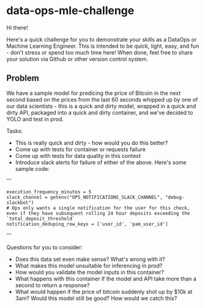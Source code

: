 # data-ops-mle-challenge

Hi there!

Here's a quick challenge for you to demonstrate your skills as a DataOps or Machine Learning Engineer. This is intended to be quick, light, easy, and fun - don't stress or spend too much time here! When done, feel free to share your solution via Github or other version control system.

## Problem

We have a sample model for predicing the price of Bitcoin in the next second based on the prices from the last 60 seconds whipped up by one of our data scientists - this is a quick and dirty model, wrapped in a quick and dirty API, packaged into a quick and dirty container, and we've decided to YOLO and test in prod.

Tasks:
* This is really quick and dirty - how would you do this better?
* Come up with tests for container or requests failure
* Come up with tests for data quality in this context
* Introduce slack alerts for failure of either of the above. Here's some sample code:

'''

    execution_frequency_minutes = 5
    slack_channel = getenv("OPS_NOTIFICATIONS_SLACK_CHANNEL", "debug-slackbot")
    # Ops only wants a single notification for the user for this check, even if they have subsequent rolling 24 hour deposits exceeding the `total_deposit_threshold`
    notification_deduping_row_keys = ['user_id', 'pam_user_id']

'''

Questions for you to consider:

* Does this data set even make sense? What's wrong with it?
* What makes this model unsuitable for inferencing in prod?
* How would you validate the model inputs in this container?
* What happens with this container if the model and API take more than a second to return a response?
* What would happen if the price of bitcoin suddenly shot up by $10k at 3am? Would this model still be good? How would we catch this?